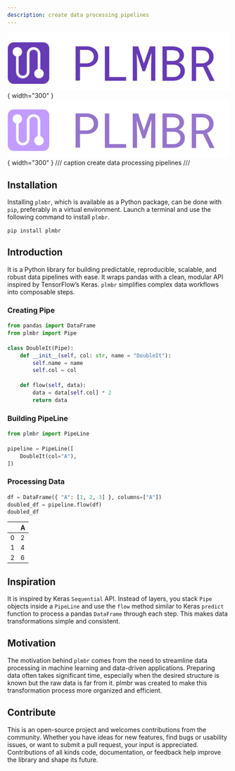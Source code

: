 ```yaml
---
description: create data processing pipelines
---
```


![PLMBR Light](images/logo-light.png#only-light){ width="300" }
![PLMBR Dark](images/logo-dark.png#only-dark){ width="300" }
/// caption
create data processing pipelines
///

## Installation

Installing `plmbr`, which is available as a Python package, can be done with `pip`, preferably in a virtual environment.  Launch a terminal and use the following command to install `plmbr`.

```
pip install plmbr
```

## Introduction

It is a Python library for building predictable, reproducible, scalable, and robust data pipelines with ease. It wraps pandas with a clean, modular API inspired by TensorFlow’s Keras. `plmbr` simplifies complex data workflows into composable steps.

### Creating Pipe

```py
from pandas import DataFrame
from plmbr import Pipe

class DoubleIt(Pipe):
    def __init__(self, col: str, name = "DoubleIt"):
        self.name = name
        self.col = col

    def flow(self, data):
        data = data[self.col] * 2
        return data
```

### Building PipeLine

```py
from plmbr import PipeLine

pipeline = PipeLine([
    DoubleIt(col="A"),
])
```

### Processing Data

```py
df = DataFrame({ "A": [1, 2, 3] }, columns=["A"])
doubled_df = pipeline.flow(df)
doubled_df
```
<div class="result" style="font-family: var(--font-monospace);">
    <table>
    <thead>
        <tr style="text-align: right;">
        <th></th>
        <th>A</th>
        </tr>
    </thead>
    <tbody>
        <tr>
        <td>0</td>
        <td>2</td>
        </tr>
        <tr>
        <td>1</td>
        <td>4</td>
        </tr>
        <tr>
        <td>2</td>
        <td>6</td>
        </tr>
    </tbody>
    </table>
</div>

## Inspiration

It is inspired by Keras `Sequential` API. Instead of layers, you stack `Pipe` objects inside a `PipeLine` and use the `flow` method similar to Keras `predict` function to process a pandas `DataFrame` through each step. This makes data transformations simple and consistent.

## Motivation

The motivation behind `plmbr` comes from the need to streamline data processing in machine learning and data-driven applications. Preparing data often takes significant time, especially when the desired structure is known but the raw data is far from it. plmbr was created to make this transformation process more organized and efficient.

## Contribute

This is an open-source project and welcomes contributions from the community. Whether you have ideas for new features, find bugs or usability issues, or want to submit a pull request, your input is appreciated. Contributions of all kinds code, documentation, or feedback help improve the library and shape its future.